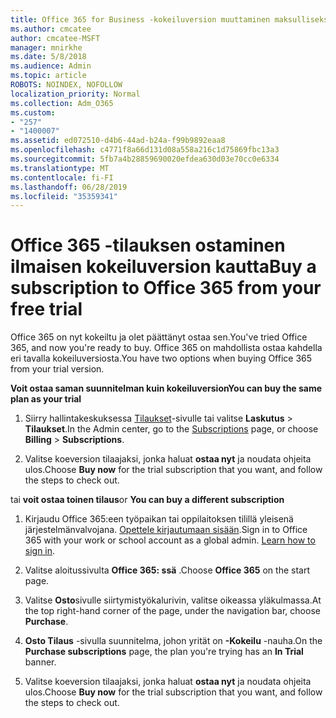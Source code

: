 ```yaml
---
title: Office 365 for Business -kokeiluversion muuttaminen maksulliseksi tilaukseksi
ms.author: cmcatee
author: cmcatee-MSFT
manager: mnirkhe
ms.date: 5/8/2018
ms.audience: Admin
ms.topic: article
ROBOTS: NOINDEX, NOFOLLOW
localization_priority: Normal
ms.collection: Adm_O365
ms.custom:
- "257"
- "1400007"
ms.assetid: ed072510-d4b6-44ad-b24a-f99b9892eaa8
ms.openlocfilehash: c4771f8a66d131d08a558a216c1d75869fbc13a3
ms.sourcegitcommit: 5fb7a4b28859690020efdea630d03e70cc0e6334
ms.translationtype: MT
ms.contentlocale: fi-FI
ms.lasthandoff: 06/28/2019
ms.locfileid: "35359341"
---
```

# <a name="buy-a-subscription-to-office-365-from-your-free-trial"></a><span data-ttu-id="28c3d-102">Office 365 -tilauksen ostaminen ilmaisen kokeiluversion kautta</span><span class="sxs-lookup"><span data-stu-id="28c3d-102">Buy a subscription to Office 365 from your free trial</span></span>

<span data-ttu-id="28c3d-103">Office 365 on nyt kokeiltu ja olet päättänyt ostaa sen.</span><span class="sxs-lookup"><span data-stu-id="28c3d-103">You've tried Office 365, and now you're ready to buy.</span></span> <span data-ttu-id="28c3d-104">Office 365 on mahdollista ostaa kahdella eri tavalla kokeiluversiosta.</span><span class="sxs-lookup"><span data-stu-id="28c3d-104">You have two options when buying Office 365 from your trial version.</span></span>
  
 <span data-ttu-id="28c3d-105">**Voit ostaa saman suunnitelman kuin kokeiluversion**</span><span class="sxs-lookup"><span data-stu-id="28c3d-105">**You can buy the same plan as your trial**</span></span>
  
1. <span data-ttu-id="28c3d-106">Siirry hallintakeskuksessa [Tilaukset](https://go.microsoft.com/fwlink/p/?linkid=842054)-sivulle tai valitse **Laskutus** \> **Tilaukset**.</span><span class="sxs-lookup"><span data-stu-id="28c3d-106">In the Admin center, go to the [Subscriptions](https://go.microsoft.com/fwlink/p/?linkid=842054) page, or choose **Billing** \> **Subscriptions**.</span></span>

2. <span data-ttu-id="28c3d-107">Valitse koeversion tilaajaksi, jonka haluat **ostaa nyt** ja noudata ohjeita ulos.</span><span class="sxs-lookup"><span data-stu-id="28c3d-107">Choose **Buy now** for the trial subscription that you want, and follow the steps to check out.</span></span>

<span data-ttu-id="28c3d-108">tai **voit ostaa toinen tilaus**</span><span class="sxs-lookup"><span data-stu-id="28c3d-108">or **You can buy a different subscription**</span></span>
  
1. <span data-ttu-id="28c3d-109">Kirjaudu Office 365:een työpaikan tai oppilaitoksen tilillä yleisenä järjestelmänvalvojana. [Opettele kirjautumaan sisään](https://support.office.com/article/e9eb7d51-5430-4929-91ab-6157c5a050b4).</span><span class="sxs-lookup"><span data-stu-id="28c3d-109">Sign in to Office 365 with your work or school account as a global admin. [Learn how to sign in](https://support.office.com/article/e9eb7d51-5430-4929-91ab-6157c5a050b4).</span></span>

2. <span data-ttu-id="28c3d-110">Valitse aloitussivulta **Office 365: ssä** .</span><span class="sxs-lookup"><span data-stu-id="28c3d-110">Choose **Office 365** on the start page.</span></span>

3. <span data-ttu-id="28c3d-111">Valitse **Osto**sivulle siirtymistyökalurivin, valitse oikeassa yläkulmassa.</span><span class="sxs-lookup"><span data-stu-id="28c3d-111">At the top right-hand corner of the page, under the navigation bar, choose **Purchase**.</span></span>

4. <span data-ttu-id="28c3d-112">**Osto Tilaus** -sivulla suunnitelma, johon yrität on **-Kokeilu** -nauha.</span><span class="sxs-lookup"><span data-stu-id="28c3d-112">On the **Purchase subscriptions** page, the plan you're trying has an **In Trial** banner.</span></span>

5. <span data-ttu-id="28c3d-113">Valitse koeversion tilaajaksi, jonka haluat **ostaa nyt** ja noudata ohjeita ulos.</span><span class="sxs-lookup"><span data-stu-id="28c3d-113">Choose **Buy now** for the trial subscription that you want, and follow the steps to check out.</span></span>
